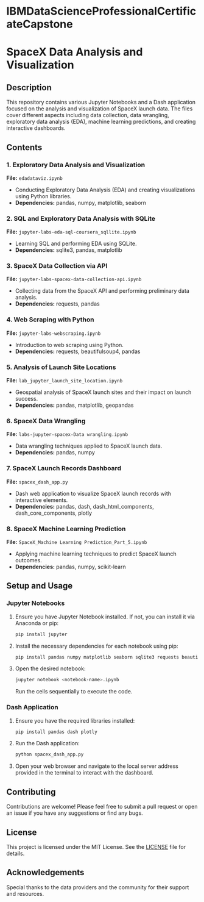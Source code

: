 # IBMDataScienceProfessionalCertificateCapstone
# SpaceX Data Analysis and Visualization

## Description
This repository contains various Jupyter Notebooks and a Dash application focused on the analysis and visualization of SpaceX launch data. The files cover different aspects including data collection, data wrangling, exploratory data analysis (EDA), machine learning predictions, and creating interactive dashboards.

## Contents

### 1. Exploratory Data Analysis and Visualization
**File:** `edadataviz.ipynb`
- Conducting Exploratory Data Analysis (EDA) and creating visualizations using Python libraries.
- **Dependencies:** pandas, numpy, matplotlib, seaborn

### 2. SQL and Exploratory Data Analysis with SQLite
**File:** `jupyter-labs-eda-sql-coursera_sqllite.ipynb`
- Learning SQL and performing EDA using SQLite.
- **Dependencies:** sqlite3, pandas, matplotlib

### 3. SpaceX Data Collection via API
**File:** `jupyter-labs-spacex-data-collection-api.ipynb`
- Collecting data from the SpaceX API and performing preliminary data analysis.
- **Dependencies:** requests, pandas

### 4. Web Scraping with Python
**File:** `jupyter-labs-webscraping.ipynb`
- Introduction to web scraping using Python.
- **Dependencies:** requests, beautifulsoup4, pandas

### 5. Analysis of Launch Site Locations
**File:** `lab_jupyter_launch_site_location.ipynb`
- Geospatial analysis of SpaceX launch sites and their impact on launch success.
- **Dependencies:** pandas, matplotlib, geopandas

### 6. SpaceX Data Wrangling
**File:** `labs-jupyter-spacex-Data wrangling.ipynb`
- Data wrangling techniques applied to SpaceX launch data.
- **Dependencies:** pandas, numpy

### 7. SpaceX Launch Records Dashboard
**File:** `spacex_dash_app.py`
- Dash web application to visualize SpaceX launch records with interactive elements.
- **Dependencies:** pandas, dash, dash_html_components, dash_core_components, plotly

### 8. SpaceX Machine Learning Prediction
**File:** `SpaceX_Machine Learning Prediction_Part_5.ipynb`
- Applying machine learning techniques to predict SpaceX launch outcomes.
- **Dependencies:** pandas, numpy, scikit-learn

## Setup and Usage

### Jupyter Notebooks
1. Ensure you have Jupyter Notebook installed. If not, you can install it via Anaconda or pip:
   ```sh
   pip install jupyter
2. Install the necessary dependencies for each notebook using pip:

    ```sh
    pip install pandas numpy matplotlib seaborn sqlite3 requests beautifulsoup4 geopandas scikit-learn
    ```

3. Open the desired notebook:

    ```sh
    jupyter notebook <notebook-name>.ipynb
    ```

    Run the cells sequentially to execute the code.

### Dash Application

1. Ensure you have the required libraries installed:

    ```sh
    pip install pandas dash plotly
    ```

2. Run the Dash application:

    ```sh
    python spacex_dash_app.py
    ```

3. Open your web browser and navigate to the local server address provided in the terminal to interact with the dashboard.

## Contributing

Contributions are welcome! Please feel free to submit a pull request or open an issue if you have any suggestions or find any bugs.

## License

This project is licensed under the MIT License. See the [LICENSE](LICENSE) file for details.

## Acknowledgements

Special thanks to the data providers and the community for their support and resources.
